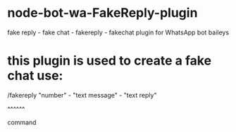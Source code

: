 # node-bot-wa-FakeReply-plugin
fake reply - fake chat - fakereply - fakechat plugin for WhatsApp bot baileys

# this plugin is used to create a fake chat use: 

/fakereply "number" - "text message" - "text reply" 

^^^^^^ 

command
